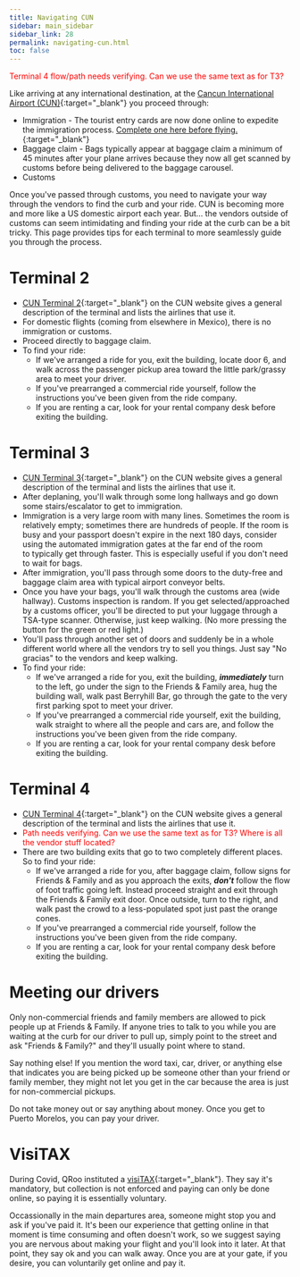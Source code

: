 ```yaml
---
title: Navigating CUN
sidebar: main_sidebar
sidebar_link: 28
permalink: navigating-cun.html
toc: false
---
```


<span style="color:red">Terminal 4 flow/path needs verifying. Can we use the same text as for T3?</span>

Like arriving at any international destination, at the [Cancun International Airport (CUN)](https://www.cancunairport.com/){:target="_blank"} you proceed through:
* Immigration - The tourist entry cards are now done online to expedite the immigration process. [Complete one here before flying.](https://www.cancunairport.com/tourist-card.html){:target="_blank"}
* Baggage claim - Bags typically appear at baggage claim a minimum of 45 minutes after your plane arrives because they now all get scanned by customs before being delivered to the baggage carousel.
* Customs

Once you've passed through customs, you need to navigate your way through the vendors to find the curb and your ride. CUN is becoming more and more like a US domestic airport each year. But... the vendors outside of customs can seem intimidating and finding your ride at the curb can be a bit tricky. This page provides tips for each terminal to more seamlessly guide you through the process. 

# Terminal 2
* [CUN Terminal 2](https://www.cancunairport.com/terminal-2.html){:target="_blank"} on the CUN website gives a general description of the terminal and lists the airlines that use it.
* For domestic flights (coming from elsewhere in Mexico), there is no immigration or customs.
* Proceed directly to baggage claim.
* To find your ride: 
  * If we've arranged a ride for you, exit the building, locate door 6, and walk across the passenger pickup area toward the little park/grassy area to meet your driver.
  * If you've prearranged a commercial ride yourself, follow the instructions you've been given from the ride company. 
  * If you are renting a car, look for your rental company desk before exiting the building.

# Terminal 3
* [CUN Terminal 3](https://www.cancunairport.com/terminal-3.html){:target="_blank"} on the CUN website gives a general description of the terminal and lists the airlines that use it.
* After deplaning, you'll walk through some long hallways and go down some stairs/escalator to get to immigration.
* Immigration is a very large room with many lines. Sometimes the room is relatively empty; sometimes there are hundreds of people. If the room is busy and your passport doesn't expire in the next 180 days, consider using the automated immigration gates at the far end of the room to typically get through faster. This is especially useful if you don't need to wait for bags.
* After immigration, you'll pass through some doors to the duty-free and baggage claim area with typical airport conveyor belts.
* Once you have your bags, you'll walk through the customs area (wide hallway). Customs inspection is random. If you get selected/approached by a customs officer, you'll be directed to put your luggage through a TSA-type scanner. Otherwise, just keep walking. (No more pressing the button for the green or red light.)
* You'll pass through another set of doors and suddenly be in a whole different world where all the vendors try to sell you things. Just say "No gracias" to the vendors and keep walking.
* To find your ride: 
  * If we've arranged a ride for you, exit the building, ***immediately*** turn to the left, go under the sign to the Friends & Family area, hug the building wall, walk past Berryhill Bar, go through the gate to the very first parking spot to meet your driver.
  * If you've prearranged a commercial ride yourself, exit the building, walk straight to where all the people and cars are, and follow the instructions you've been given from the ride company. 
  * If you are renting a car, look for your rental company desk before exiting the building.


# Terminal 4
* [CUN Terminal 4](https://www.cancunairport.com/terminal-4.html){:target="_blank"} on the CUN website gives a general description of the terminal and lists the airlines that use it.
* <span style="color:red">Path needs verifying. Can we use the same text as for T3? Where is all the vendor stuff located?</span>
* There are two building exits that go to two completely different places. So to find your ride:
  * If we've arranged a ride for you, after baggage claim, follow signs for Friends & Family and as you approach the exits, ***don't*** follow the flow of foot traffic going left. Instead proceed straight and exit through the Friends & Family exit door. Once outside, turn to the right, and walk past the crowd to a less-populated spot just past the orange cones.
  * If you've prearranged a commercial ride yourself, follow the instructions you've been given from the ride company. 
  * If you are renting a car, look for your rental company desk before exiting the building.

# Meeting our drivers

Only non-commercial friends and family members are allowed to pick people up at Friends & Family. If anyone tries to talk to you while you are waiting at the curb for our driver to pull up, simply point to the street and ask "Friends & Family?" and they'll usually point where to stand.

Say nothing else! If you mention the word taxi, car, driver, or anything else that indicates you are being picked up be someone other than your friend or family member, they might not let you get in the car because the area is just for non-commercial pickups.

Do not take money out or say anything about money. Once you get to Puerto Morelos, you can pay your driver.

# VisiTAX
During Covid, QRoo instituted a [visiTAX](https://www.cancunairport.com/visitax){:target="_blank"}. They say it's mandatory, but collection is not enforced and paying can only be done online, so paying it is essentially voluntary.

Occassionally in the main departures area, someone might stop you and ask if you've paid it. It's been our experience that getting online in that moment is time consuming and often doesn't work, so we suggest saying you are nervous about making your flight and you'll look into it later. At that point, they say ok and you can walk away. Once you are at your gate, if you desire, you can voluntarily get online and pay it.